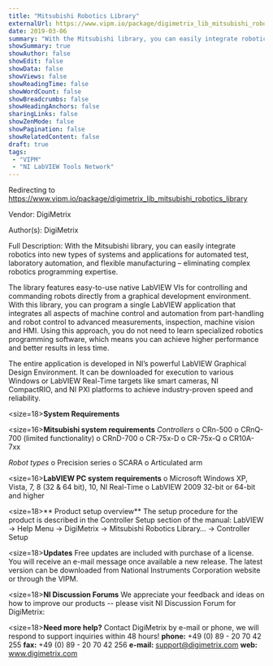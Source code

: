 ```yaml
---
title: "Mitsubishi Robotics Library"
externalUrl: https://www.vipm.io/package/digimetrix_lib_mitsubishi_robotics_library
date: 2019-03-06
summary: "With the Mitsubishi library, you can easily integrate robotics into new types of systems and applications for automated test, laboratory automation, and flexible manufacturing – eliminating complex robotics programming expertise."
showSummary: true
showAuthor: false
showEdit: false
showData: false
showViews: false
showReadingTime: false
showWordCount: false
showBreadcrumbs: false
showHeadingAnchors: false
sharingLinks: false
showZenMode: false
showPagination: false
showRelatedContent: false
draft: true
tags:
 - "VIPM"
 - "NI LabVIEW Tools Network"
---
```


Redirecting to https://www.vipm.io/package/digimetrix_lib_mitsubishi_robotics_library

Vendor: DigiMetrix

Author(s): DigiMetrix
 
Full Description:
With the Mitsubishi library, you can easily integrate robotics into new types of systems and applications for automated test, laboratory automation, and flexible manufacturing – eliminating complex robotics programming expertise.

The library features easy-to-use native LabVIEW VIs for controlling and commanding robots directly from a graphical development environment. With this library, you can program a single LabVIEW application that integrates all aspects of machine control and automation from part-handling and robot control to advanced measurements, inspection, machine vision and HMI. Using this approach, you do not need to learn specialized robotics programming software, which means you can achieve higher performance and better results in less time.

The entire application is developed in NI’s powerful LabVIEW Graphical Design Environment. It can be downloaded for execution to various Windows or LabVIEW Real-Time targets like smart cameras, NI CompactRIO, and NI PXI platforms to achieve industry-proven speed and reliability.

<size=18>**System Requirements**</size>

<size=16>**Mitsubishi system requirements**</size>
*Controllers*
o CRn-500
o CRnQ-700 (limited functionality)
o CRnD-700
o CR-75x-D
o CR-75x-Q
o CR10A-7xx

*Robot types*
o Precision series
o SCARA
o Articulated arm

<size=16>**LabVIEW PC system requirements**</size>
o	Microsoft Windows XP, Vista, 7, 8 (32 & 64 bit), 10, NI Real-Time
o	LabVIEW 2009 32-bit or 64-bit and higher

<size=18>** Product setup overview**</size>
The setup procedure for the product is described in the Controller Setup section of the manual:
LabVIEW -> Help Menu -> DigiMetrix -> Mitsubishi Robotics Library… -> Controller Setup

<size=18>**Updates**</size>
Free updates are included with purchase of a license. You will receive an e-mail message once available a new release.
The latest version can be downloaded from National Instruments Corporation website or through the VIPM.

<size=18>**NI Discussion Forums**</size>
We appreciate your feedback and ideas on how to improve our products -- please visit NI Discussion Forum for DigiMetrix:

<size=18>**Need more help?**</size>
Contact DigiMetrix by e-mail or phone, we will respond to support inquiries within 48 hours!
**phone:**  +49 (0) 89 - 20 70 42 255
**fax:**      +49 (0) 89 - 20 70 42 256
**e-mail:**  support@digimetrix.com
**web:**     www.digimetrix.com